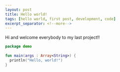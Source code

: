 ```yaml
---
layout: post
title: Hello world!
tags: [hello world, first post, development, code]
excerpt_separator: <!--more-->
---
```


Hi and welcome everybody to my last project!!
<!--more-->

```kotlin
package demo 
 
fun main(args : Array<String>) { 
  println("Hello, world!") 
}
```

